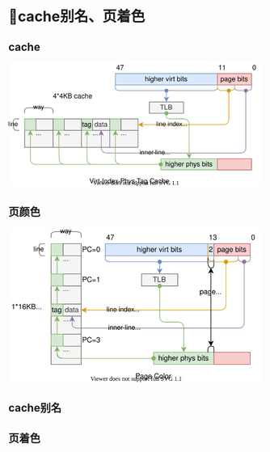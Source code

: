 # 🚧cache别名、页着色

## cache

![](./cache-formatted.svg)

## 页颜色

![](./page_color-formatted.svg)

## cache别名

## 页着色
